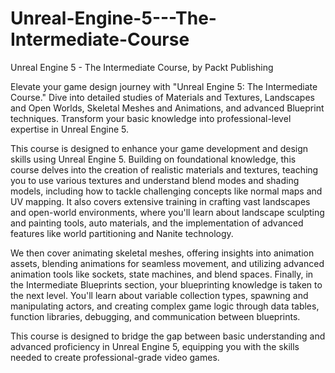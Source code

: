 # Unreal-Engine-5---The-Intermediate-Course
Unreal Engine 5 - The Intermediate Course, by Packt Publishing

Elevate your game design journey with "Unreal Engine 5: The Intermediate Course." Dive into detailed studies of Materials and Textures, Landscapes and Open Worlds, Skeletal Meshes and Animations, and advanced Blueprint techniques. Transform your basic knowledge into professional-level expertise in Unreal Engine 5.

This course is designed to enhance your game development and design skills using Unreal Engine 5. Building on foundational knowledge, this course delves into the creation of realistic materials and textures, teaching you to use various textures and understand blend modes and shading models, including how to tackle challenging concepts like normal maps and UV mapping. It also covers extensive training in crafting vast landscapes and open-world environments, where you'll learn about landscape sculpting and painting tools, auto materials, and the implementation of advanced features like world partitioning and Nanite technology.

We then cover animating skeletal meshes, offering insights into animation assets, blending animations for seamless movement, and utilizing advanced animation tools like sockets, state machines, and blend spaces. Finally, in the Intermediate Blueprints section, your blueprinting knowledge is taken to the next level. You'll learn about variable collection types, spawning and manipulating actors, and creating complex game logic through data tables, function libraries, debugging, and communication between blueprints. 

This course is designed to bridge the gap between basic understanding and advanced proficiency in Unreal Engine 5, equipping you with the skills needed to create professional-grade video games.

